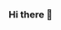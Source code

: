 ### Hi there 👋

<!--
**aisilasha/aisilasha** is a ✨ _special_ ✨ repository because its `README.md` (this file) appears on your GitHub profile.

Hi! My name is Aisylu Sibgatullina.
- 💕 I'm a first year bachelor student in Innopolis University
- 🔭 I’m currently introducing myself to gamedev world by making smallest tiniest ever game (just practice)
- 🌱 I’m currently learning Godot and Aseprite
- 🤔 I’m looking for help with Gotod usage 
- 📫 How to reach me: tg - gragonsupremacy; email - aisick2309@gmail.com
- ⚡ Fun fact: i used to pass exams for history and literature
-->
